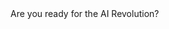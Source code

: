 <div class="resource-headline" markdown="1">
<span class="header">Are you ready for the AI Revolution?</span>
</div>